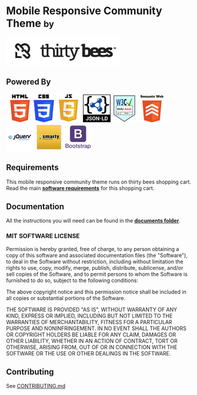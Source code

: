 # Mobile Responsive Community Theme <small> by</small>
![thirty bees logo](docs/img/thirty-bees-dark.png "thirty bees logo")

**Powered By**
----
<img src="docs/img/HTML5_Logo.png" width="75" height="75" alt="HTML5"><img src="docs/img/CSS3_logo_and_wordmark.svg.png" width="55" height="75" alt="CSS3"><img src="docs/img/Javascript-shield.png" width="79" height="79" alt="Javascript"><img src="docs/img/json-ld-logo.png" width="75" height="75" alt="json+ld"><img src="docs/img/wai-aaa.png" width="75" height="75" alt="Level Triple-A conformance, W3C WAI Web Content Accessibility Guidelines 2.0"><img src="docs/img/semanticweb.png" width="75" height="75" alt="W3C Semantic Web"> <img src="docs/img/jquery.png" width="75" height="75" alt="jQuery"> <img src="docs/img/smarty-logo.png" width="75" height="75" alt="Smarty Template Engine"> <img src="docs/img/bootstrap.png" width="75" height="75" alt="Twitter Bootstrap 3.0">

## Requirements
This mobile responsive community theme runs on thirty bees shopping cart. Read the main [**software requirements**](https://github.com/thirtybees/thirtybees#requirements "thirty bees shopping cart requirements") for this shopping cart.

## Documentation
All the instructions you will need can be found in the [**documents folder**](docs/ "Mobile Responsive Community Theme Documentation").

### MIT SOFTWARE LICENSE

Permission is hereby granted, free of charge, to any person obtaining a copy
of this software and associated documentation files (the "Software"), to deal
in the Software without restriction, including without limitation the rights
to use, copy, modify, merge, publish, distribute, sublicense, and/or sell
copies of the Software, and to permit persons to whom the Software is
furnished to do so, subject to the following conditions:

The above copyright notice and this permission notice shall be included in
all copies or substantial portions of the Software.

THE SOFTWARE IS PROVIDED "AS IS", WITHOUT WARRANTY OF ANY KIND, EXPRESS OR
IMPLIED, INCLUDING BUT NOT LIMITED TO THE WARRANTIES OF MERCHANTABILITY,
FITNESS FOR A PARTICULAR PURPOSE AND NONINFRINGEMENT.  IN NO EVENT SHALL THE
AUTHORS OR COPYRIGHT HOLDERS BE LIABLE FOR ANY CLAIM, DAMAGES OR OTHER
LIABILITY, WHETHER IN AN ACTION OF CONTRACT, TORT OR OTHERWISE, ARISING FROM,
OUT OF OR IN CONNECTION WITH THE SOFTWARE OR THE USE OR OTHER DEALINGS IN
THE SOFTWARE.
## Contributing
See [CONTRIBUTING.md](CONTRIBUTING.md)
